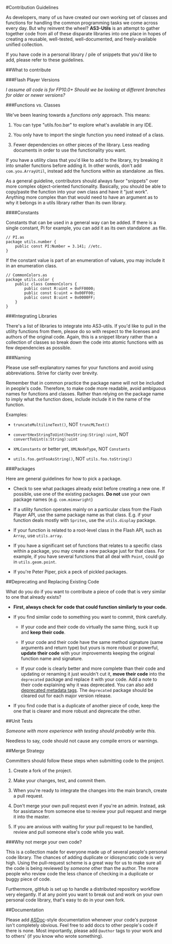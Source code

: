 #Contribution Guidelines

As developers, many of us have created our own working set of classes and functions for handling the common programming tasks we come across every day. But why reinvent the wheel? **AS3-Utils** is an attempt to gather together code from all of these disparate libraries into one place in hopes of creating a reusable, well-tested, well-documented, and freely-available unified collection. 

If you have code in a personal library / pile of snippets that you'd like to add, please refer to these guidelines.

##What to contribute

###Flash Player Versions

_I assume all code is for FP10.0+ Should we be looking at different branches for older or newer versions?_

###Functions vs. Classes

We've been leaning towards a *functions only* approach. This means:

1. You can type "utils.foo.bar" to explore what's available in any IDE.

2. You only have to import the single function you need instead of a class.

3. Fewer dependencies on other pieces of the library. Less reading documents in order to use the functionality you want.

If you have a utility class that you'd like to add to the library, try breaking it into smaller functions before adding it. In other words, don't add `com.you.ArrayUtil`, instead add the functions within as standalone .as files. 

As a general guideline, contributors should always favor "snippets" over more complex object-oriented functionality. Basically, you should be able to copy/paste the function into your own class and have it "just work". Anything more complex than that would need to have an argument as to why it belongs in a utils library rather than its own library.

####Constants

Constants that can be used in a general way can be added. If there is a single constant, Pi for example, you can add it as its own standalone .as file.

	// PI.as
	package utils.number {
		public const PI:Number = 3.141; //etc.
	}

If the constant value is part of an enumeration of values, you may include it in an enumeration class.

	// CommonColors.as
	package utils.color {
		public class CommonColors {
			public const R:uint = 0xFF0000;
			public const G:uint = 0x00FF00;
			public const B:uint = 0x0000FF;
		}
	}

###Integrating Libraries

There's a list of libraries to integrate into AS3-utils. If you'd like to pull in the utility functions from them, please do so with respect to the licenses and authors of the original code. Again, this is a snippet library rather than a collection of classes so break down the code into atomic functions with as few dependencies as possible. 

###Naming

Please use self-explanatory names for your functions and avoid using abbreviations. Strive for clarity over brevity.

Remember that in common practice the package name will not be included in people's code. Therefore, to make code more readable, avoid ambiguous names for functions and classes. Rather than relying on the package name to imply what the function does, include include it in the name of the function. 

Examples:

* `truncateMultilineText()`, NOT `truncMLText()`

* `convertHexStringToUint(hexString:String):uint`, NOT `convertToUint(s:String):uint`

* `XMLConstants` or better yet, `XMLNodeType`, NOT `Constants`

* `utils.foo.getFooAsString()`, NOT `utils.foo.toString()`

###Packages

Here are general guidelines for how to pick a package.

* Check to see what packages already exist before creating a new one. If possible, use one of the existing packages. **Do not** use your own package names (e.g. `com.mimswright`)

* If a utility function operates mainly on a particular class from the Flash Player API, use the same package name as that class. E.g. if your function deals mostly with `Sprites`, use the `utils.display` package.

* If your function is related to a root-level class in the Flash API, such as `Array`, use `utils.array`. 

* If you have a significant set of functions that relates to a specific class within a package, you may create a new package just for that class. For example, if you have several functions that all deal with `Point`, could go in `utils.geom.point`.

* If you're Peter Piper, pick a peck of pickled packages. 

##Deprecating and Replacing Existing Code

What do you do if you want to contribute a piece of code that is very similar to one that already exists? 

* **First, always check for code that could function similarly to your code.** 

* If you find similar code to something you want to commit, think carefully.

	* If your code and their code do virtually the same thing, suck it up and **keep their code**.
	
	* If your code and their code have the same method signature (same arguments and return type) but yours is more robust or powerful, **update their code** with your improvements keeping the original function name and signature.
	
	* If your code is clearly better and more complete than their code and updating or renaming it just wouldn't cut it, **move their code** into the `deprecated` package and replace it with your code. Add a note to their code explaining why it was deprecated. You can also add [deprecated metadata tags](http://danielmclaren.net/node/135). The `deprecated` package should be cleared out for each major version release.
	
* If you find code that is a duplicate of another piece of code, keep the one that is clearer and more robust and deprecate the other.

##Unit Tests

_Someone with more experience with testing should probably write this._ 

Needless to say, code should not cause any compile errors or warnings.

##Merge Strategy

Committers should follow these steps when submitting code to the project.

1. Create a fork of the project.

1. Make your changes, test, and commit them.

1. When you're ready to integrate the changes into the main branch, create a pull request.

1. Don't merge your own pull request even if you're an admin. Instead, ask for assistance from someone else to review your pull request and merge it into the master. 

1. If you are anxious with waiting for your pull request to be handled, review and pull someone else's code while you wait.

###Why not merge your own code?

This is a collection made for everyone made up of several people's personal code library. The chances of adding duplicate or idiosyncratic code is very high. Using the pull-request scheme is a great way for us to make sure all the code is being reviewed by *someone* other than the author. The more people who review code the less chance of checking in a duplicate or buggy piece of code. 

Furthermore, gitHub is set up to handle a distributed repository workflow very elegantly. If at any point you want to break out and work on your own personal code library, that's easy to do in your own fork. 

##Documentation

Please add [ASDoc](http://help.adobe.com/en_US/flex/using/WSd0ded3821e0d52fe1e63e3d11c2f44bb7b-7fe7.html)-style documentation whenever your code's purpose isn't completely obvious. Feel free to add docs to other people's code if there is none. Most importantly, please add `@author` tags to your work and to others' (if you know who wrote something). 